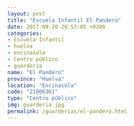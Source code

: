 ```yaml
---
layout: post
title: "Escuela Infantil El Pandero"
date: 2017-09-20 20:57:05 +0200
categories:
- Escuela Infantil
- huelva
- encinasola
- Centro público
- guarderia
name: "El Pandero"
province: "Huelva"
location: "Encinasola"
code: "21006361"
type: "Centro público"
img: guarderia.jpg
permalink: /guarderias/el-pandero.html
---
```

